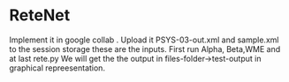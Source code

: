 # ReteNet
Implement it in google collab .
Upload it PSYS-03-out.xml and sample.xml to the session storage these are the inputs.
First run Alpha, Beta,WME and at last rete.py 
We will get the the output in files-folder->test-output in graphical repreesentation.
